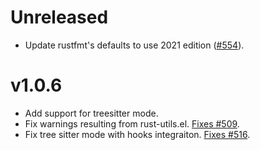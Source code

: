 # Unreleased

- Update rustfmt's defaults to use 2021 edition ([#554](https://github.com/rust-lang/rust-mode/issues/509)).

# v1.0.6

- Add support for treesitter mode.
- Fix warnings resulting from rust-utils.el. [Fixes #509](https://github.com/rust-lang/rust-mode/issues/509).
- Fix tree sitter mode with hooks integraiton. [Fixes #516](https://github.com/rust-lang/rust-mode/issues/516).
